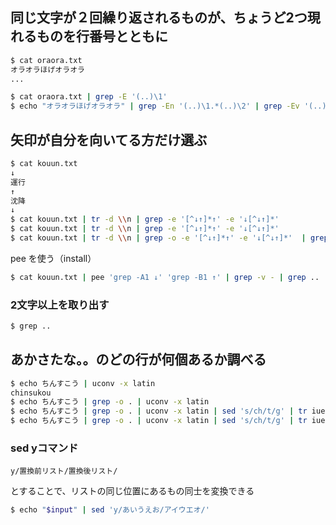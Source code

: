 ## 同じ文字が２回繰り返されるものが、ちょうど2つ現れるものを行番号とともに

```sh
$ cat oraora.txt
オラオラほげオラオラ
...

$ cat oraora.txt | grep -E '(..)\1'
$ echo "オラオラほげオラオラ" | grep -En '(..)\1.*(..)\2' | grep -Ev '(..)\1.*(..)\2.*(..)\3'
```

## 矢印が自分を向いてる方だけ選ぶ
```sh
$ cat kouun.txt
↓
運行
↑
沈降
↓
$ cat kouun.txt | tr -d \\n | grep -e '[^↓↑]*↑' -e '↓[^↓↑]*'
$ cat kouun.txt | tr -d \\n | grep -e '[^↓↑]*↑' -e '↓[^↓↑]*' 
$ cat kouun.txt | tr -d \\n | grep -o -e '[^↓↑]*↑' -e '↓[^↓↑]*'  | grep -o '[^↓↑]*'
```

pee を使う（install）

```sh
$ cat kouun.txt | pee 'grep -A1 ↓' 'grep -B1 ↑' | grep -v - | grep .. | sort -u
```

### 2文字以上を取り出す
```sh
$ grep ..
```

## あかさたな。。のどの行が何個あるか調べる
```sh
$ echo ちんすこう | uconv -x latin
chinsukou
$ echo ちんすこう | grep -o . | uconv -x latin
$ echo ちんすこう | grep -o . | uconv -x latin | sed 's/ch/t/g' | tr iueo a | grep -o ^.
$ echo ちんすこう | grep -o . | uconv -x latin | sed 's/ch/t/g' | tr iueo a | grep -o ^. | sort | uniq -c | sed 'y/akstnhmyrw/あかさたなはまやらわ/'
```

### sed yコマンド
`y/置換前リスト/置換後リスト/`

とすることで、リストの同じ位置にあるもの同士を変換できる

```sh
$ echo "$input" | sed 'y/あいうえお/アイウエオ/'
```




